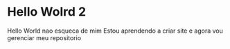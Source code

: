 # Hello Wolrd 2
 Hello World nao esqueca de mim
Estou aprendendo a criar site e agora vou gerenciar meu repositorio